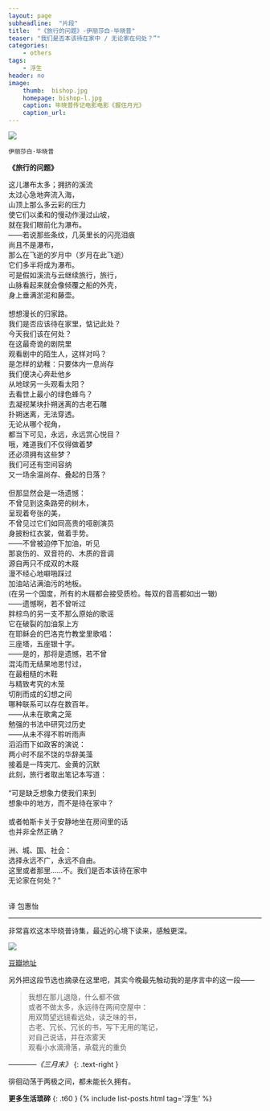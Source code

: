 ```yaml
---
layout: page
subheadline:  "片段"
title:  "《旅行的问题》-伊丽莎白·毕晓普"
teaser: "我们是否本该待在家中 / 无论家在何处？”"
categories:
    - others
tags:
    - 浮生
header: no
image:
    thumb:  bishop.jpg
    homepage: bishop-l.jpg
    caption: 毕晓普传记电影电影《握住月光》
    caption_url: 
---
```

<img src="{{ site.url}}/images/bishop2.jpg" >

`伊丽莎白·毕晓普`

<strong>《旅行的问题》</strong> 


这儿瀑布太多；拥挤的溪流<br>
太过心急地奔流入海，<br>
山顶上那么多云彩的压力<br>
使它们以柔和的慢动作漫过山坡，<br>
就在我们眼前化为瀑布。<br>
——若说那些条纹，几英里长的闪亮泪痕<br>
尚且不是瀑布，<br>
那么在飞逝的岁月中（岁月在此飞逝）<br>
它们多半将成为瀑布。<br>
可是假如溪流与云继续旅行，旅行，<br>
山脉看起来就会像倾覆之船的外壳，<br>
身上垂满淤泥和藤壶。<br>
<br>
想想漫长的归家路。<br>
我们是否应该待在家里，惦记此处？<br>
今天我们该在何处？<br>
在这最奇诡的剧院里<br>
观看剧中的陌生人，这样对吗？<br>
是怎样的幼稚：只要体内一息尚存<br>
我们便决心奔赴他乡<br>
从地球另一头观看太阳？<br>
去看世上最小的绿色蜂鸟？<br>
去凝视某块扑朔迷离的古老石雕<br>
扑朔迷离，无法穿透。<br>
无论从哪个视角，<br>
都当下可见，永远，永远赏心悦目？<br>
哦，难道我们不仅得做着梦<br>
还必须拥有这些梦？<br>
我们可还有空间容纳<br>
又一场余温尚存、叠起的日落？<br>
<br>
但那显然会是一场遗憾：<br>
不曾见到这条路旁的树木，<br>
呈现着夸张的美，<br>
不曾见过它们如同高贵的哑剧演员<br>
身披粉红衣裳，做着手势。<br>
——不曾被迫停下加油，听见<br>
那哀伤的、双音符的、木质的音调<br>
源自两只不成双的木屐<br>
漫不经心地噼啪踩过<br>
加油站沾满油污的地板。<br>
(在另一个国度，所有的木屐都会接受质检。每双的音高都如出一辙)<br>
——遗憾啊，若不曾听过<br>
胖棕鸟的另一支不那么原始的歌谣<br>
它在破裂的加油泵上方<br>
在耶稣会的巴洛克竹教堂里歌唱：<br>
三座塔，五座银十字。<br>
——是的，那将是遗憾，若不曾<br>
混沌而无结果地思忖过，<br>
在最粗糙的木鞋<br>
与精致考究的木笼<br>
切削而成的幻想之间<br>
哪种联系可以存在数百年。<br>
——从未在歌禽之笼<br>
勉强的书法中研究过历史<br>
——从未不得不聆听雨声<br>
滔滔而下如政客的演说：<br>
两小时不屈不饶的华辞美藻<br>
接着是一阵突兀、金黄的沉默<br>
此刻，旅行者取出笔记本写道：<br>
<br>
“可是缺乏想象力使我们来到<br>
想象中的地方，而不是待在家中？<br>
<br>
或者帕斯卡关于安静地坐在房间里的话<br>
也并非全然正确？<br>
<br>
洲、城、国、社会：<br>
选择永远不广，永远不自由。<br>
这里或者那里……不。我们是否本该待在家中<br>
无论家在何处？”<br>
<br>

译 包惠怡

<hr>

非常喜欢这本毕晓普诗集，最近的心境下读来，感触更深。

<img src="{{ site.url}}/images/bishop-book.jpg" >

[豆瓣地址](http://book.douban.com/subject/26269845/)

另外把这段节选也摘录在这里吧，其实今晚最先触动我的是序言中的这一段——

> 我想在那儿退隐，什么都不做<br>
  或者不做太多，永远待在两间空屋中：<br>
  用双筒望远镜看远处，读乏味的书，<br>
  古老、冗长、冗长的书，写下无用的笔记，<br>
  对自己说话，并在浓雾天<br>
  观看小水滴滑落，承载光的重负

<cite> ————《三月末》</cite>
{: .text-right }

徘徊动荡于两极之间，都未能长久拥有。

<strong>更多生活琐碎</strong>
{: .t60 }
{% include list-posts.html tag='浮生' %}